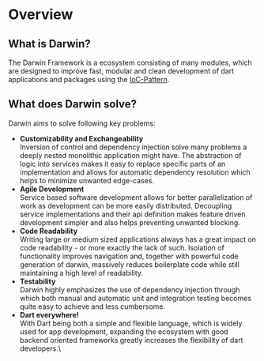 # Overview

## What is Darwin?

The Darwin Framework is a ecosystem consisting of many modules, which are designed to improve fast, modular and clean development of dart applications and packages using the [IoC-Pattern](https://en.wikipedia.org/wiki/Inversion\_of\_control).

## What does Darwin solve?

Darwin aims to solve following key problems:

* **Customizability and Exchangeability** \
  Inversion of control and dependency injection solve many problems a deeply nested monolithic application might have. The abstraction of logic into services makes it easy to replace specific parts of an implementation and allows for automatic dependency resolution which helps to minimize unwanted edge-cases. &#x20;
* **Agile Development**\
  Service based software development allows for better parallelization of work as development can be more easily distributed. Decoupling service implementations and their api definition makes feature driven development simpler and also helps preventing unwanted blocking.
* **Code Readability**\
  Writing large or medium sized applications always has a great impact on code readability - or more exactly the lack of such. Isolation of functionality improves navigation and, together with powerful code generation of darwin, massively reduces boilerplate code while still maintaining a high level of readability.&#x20;
* **Testability**\
  Darwin highly emphasizes the use of dependency injection through which both manual and automatic unit and integration testing becomes quite easy to achieve and less cumbersome.
* **Dart everywhere!**\
  With Dart being both a simple and flexible language, which is widely used for app development,  expanding the ecosystem with good backend oriented frameworks greatly increases the flexibility of dart developers.\
